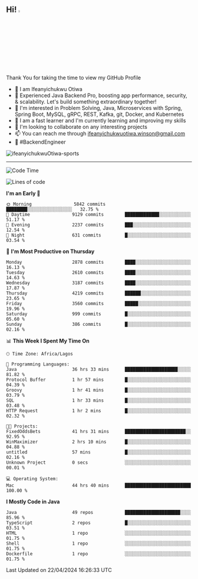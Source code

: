 <!-- BLOG-POST-LIST:START --><!-- BLOG-POST-LIST:END -->

## Hi! <img src="https://media.giphy.com/media/hvRJCLFzcasrR4ia7z/giphy.gif" width="4%"> 

Thank You for taking the time to view my GitHub Profile

- 👋 I am Ifeanyichukwu Otiwa
- 🚀 Experienced Java Backend Pro, boosting app performance, security, & scalability. Let's build something extraordinary together!
- 👀 I'm interested in Problem Solving, Java, Microservices with Spring, Spring Boot, MySQL, gRPC, REST, Kafka, git, Docker, and Kubernetes
- 🌱 I am a fast learner and I'm currently learning and improving my skills
- 💞️ I'm looking to collaborate on any interesting projects
- 📫 You can reach me through ifeanyichukwuotiwa.winson@gmail.com
- 🚀 #BackendEngineer

<p align="left" marginTop="10px"> <img src="https://komarev.com/ghpvc/?username=ifeanyichukwuOtiwa-sports&label=Profile%20views&color=0e75b6&style=for-the-badge" alt="ifeanyichukwuOtiwa-sports" /> </p>

***

<!--START_SECTION:waka-->
![Code Time](http://img.shields.io/badge/Code%20Time-2%2C441%20hrs%2042%20mins-blue)

![Lines of code](https://img.shields.io/badge/From%20Hello%20World%20I%27ve%20Written-5.0%20million%20lines%20of%20code-blue)

**I'm an Early 🐤** 

```text
🌞 Morning                5842 commits        ████████░░░░░░░░░░░░░░░░░   32.75 % 
🌆 Daytime                9129 commits        █████████████░░░░░░░░░░░░   51.17 % 
🌃 Evening                2237 commits        ███░░░░░░░░░░░░░░░░░░░░░░   12.54 % 
🌙 Night                  631 commits         █░░░░░░░░░░░░░░░░░░░░░░░░   03.54 % 
```
📅 **I'm Most Productive on Thursday** 

```text
Monday                   2878 commits        ████░░░░░░░░░░░░░░░░░░░░░   16.13 % 
Tuesday                  2610 commits        ████░░░░░░░░░░░░░░░░░░░░░   14.63 % 
Wednesday                3187 commits        ████░░░░░░░░░░░░░░░░░░░░░   17.87 % 
Thursday                 4219 commits        ██████░░░░░░░░░░░░░░░░░░░   23.65 % 
Friday                   3560 commits        █████░░░░░░░░░░░░░░░░░░░░   19.96 % 
Saturday                 999 commits         █░░░░░░░░░░░░░░░░░░░░░░░░   05.60 % 
Sunday                   386 commits         █░░░░░░░░░░░░░░░░░░░░░░░░   02.16 % 
```


📊 **This Week I Spent My Time On** 

```text
🕑︎ Time Zone: Africa/Lagos

💬 Programming Languages: 
Java                     36 hrs 33 mins      ████████████████████░░░░░   81.82 % 
Protocol Buffer          1 hr 57 mins        █░░░░░░░░░░░░░░░░░░░░░░░░   04.39 % 
Groovy                   1 hr 41 mins        █░░░░░░░░░░░░░░░░░░░░░░░░   03.79 % 
SQL                      1 hr 33 mins        █░░░░░░░░░░░░░░░░░░░░░░░░   03.48 % 
HTTP Request             1 hr 2 mins         █░░░░░░░░░░░░░░░░░░░░░░░░   02.32 % 

🐱‍💻 Projects: 
FixedOddsBets            41 hrs 31 mins      ███████████████████████░░   92.95 % 
WinMaximizer             2 hrs 10 mins       █░░░░░░░░░░░░░░░░░░░░░░░░   04.88 % 
untitled                 57 mins             █░░░░░░░░░░░░░░░░░░░░░░░░   02.16 % 
Unknown Project          0 secs              ░░░░░░░░░░░░░░░░░░░░░░░░░   00.01 % 

💻 Operating System: 
Mac                      44 hrs 40 mins      █████████████████████████   100.00 % 
```

**I Mostly Code in Java** 

```text
Java                     49 repos            █████████████████████░░░░   85.96 % 
TypeScript               2 repos             █░░░░░░░░░░░░░░░░░░░░░░░░   03.51 % 
HTML                     1 repo              ░░░░░░░░░░░░░░░░░░░░░░░░░   01.75 % 
Shell                    1 repo              ░░░░░░░░░░░░░░░░░░░░░░░░░   01.75 % 
Dockerfile               1 repo              ░░░░░░░░░░░░░░░░░░░░░░░░░   01.75 % 
```




 Last Updated on 22/04/2024 16:26:33 UTC
<!--END_SECTION:waka-->

<!--
<p align="center">
![trophy](https://github-profile-trophy.vercel.app/?username=ifeanyichukwuOtiwa-sports&theme=onedark) (https://github.com/ryo-ma/github-profile-trophy)
</p>
-->

<!---
ifeanyi-otiwa/ifeanyi-otiwa is a ✨ special ✨ repository because its `README.md` (this file) appears on your GitHub profile.
You can click the Preview link to take a look at your changes.
--->
